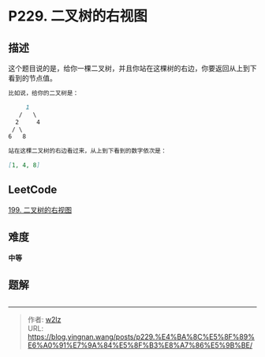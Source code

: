 # P229. 二叉树的右视图


<!--more-->

## 描述

这个题目说的是，给你一棵二叉树，并且你站在这棵树的右边，你要返回从上到下看到的节点值。

```markdown
比如说，给你的二叉树是：

     1
   /   \
  2     4
 / \
6   8

站在这棵二叉树的右边看过来，从上到下看到的数字依次是：

[1, 4, 8]
```

## LeetCode

[199. 二叉树的右视图](https://leetcode.cn/problems/binary-tree-right-side-view/description/)

## 难度

**中等**

## 题解

```java

```


---

> 作者: [w2lz](https://github.com/w2lz)  
> URL: https://blog.yingnan.wang/posts/p229.%E4%BA%8C%E5%8F%89%E6%A0%91%E7%9A%84%E5%8F%B3%E8%A7%86%E5%9B%BE/  


